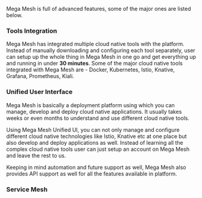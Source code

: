 Mega Mesh is full of advanced features, some of the major ones are listed below.

### Tools Integration

Mega Mesh has integrated multiple cloud native tools with the platform. Instead of manually downloading and configuring each tool separately, user can setup up the whole thing in Mega Mesh in one go and get everything up and running in under **30 minutes**. Some of the major cloud native tools integrated with Mega Mesh are - Docker, Kubernetes, Istio, Knative, Grafana, Prometheus, Kiali.

### Unified User Interface

Mega Mesh is basically a deployment platform using which you can manage, develop and deploy cloud native applications. It usually takes weeks or even months to understand and use different cloud native tools. 

Using Mega Mesh Unified UI, you can not only manage and configure different cloud native technologies like Istio, Knative etc at one place but also develop and deploy applications as well. Instead of learning all the complex cloud native tools user can just setup an account on Mega Mesh and leave the rest to us. 

Keeping in mind automation and future support as well, Mega Mesh also provides API support as well for all the features available in platform.

### Service Mesh

